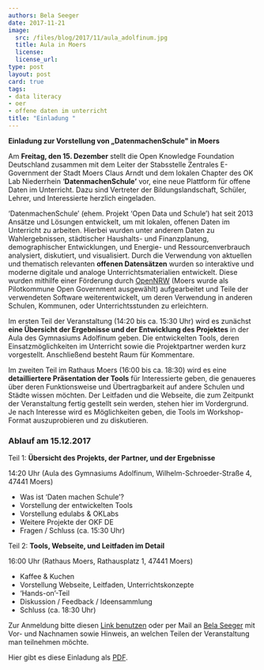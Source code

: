 ```yaml
---
authors: Bela Seeger
date: 2017-11-21
image:
  src: /files/blog/2017/11/aula_adolfinum.jpg
  title: Aula in Moers 
  license: 
  license_url: 
type: post
layout: post
card: true
tags:
- data literacy
- oer
- offene daten im unterricht
title: "Einladung "
---
```


**Einladung zur Vorstellung von „DatenmachenSchule" in Moers**

Am **Freitag, den 15. Dezember** stellt die Open Knowledge Foundation Deutschland zusammen mit dem Leiter der Stabsstelle Zentrales E-Government der Stadt Moers Claus Arndt und dem lokalen Chapter des OK Lab Niederrhein ‘**DatenmachenSchule’** vor, eine neue Plattform für offene Daten im Unterricht. Dazu sind Vertreter der Bildungslandschaft, Schüler, Lehrer, und Interessierte herzlich eingeladen. 

‘DatenmachenSchule’ (ehem. Projekt ‘Open Data und Schule’) hat seit 2013 Ansätze und Lösungen entwickelt, um mit lokalen, offenen Daten im Unterricht zu arbeiten. Hierbei wurden unter anderem Daten zu Wahlergebnissen, städtischer Haushalts- und Finanzplanung, demographischer Entwicklungen, und Energie- und Ressourcenverbrauch analysiert, diskutiert, und visualisiert. Durch die Verwendung von aktuellen und thematisch relevanten **offenen Datensätzen** wurden so interaktive und moderne digitale und analoge Unterrichtsmaterialien entwickelt. Diese wurden mithilfe einer Förderung durch [OpenNRW](https://open.nrw/) (Moers wurde als Pilotkommune Open Government ausgewählt) aufgearbeitet und Teile der verwendeten Software weiterentwickelt, um deren Verwendung in anderen Schulen, Kommunen, oder Unterrichtsstunden zu erleichtern. 

Im ersten Teil der Veranstaltung (14:20 bis ca. 15:30 Uhr) wird es zunächst **eine Übersicht der Ergebnisse und der Entwicklung des Projektes** in der Aula des Gymnasiums Adolfinum geben. Die entwickelten Tools, deren Einsatzmöglichkeiten im Unterricht sowie die Projektpartner werden kurz vorgestellt. Anschließend besteht Raum für Kommentare.

Im zweiten Teil im Rathaus Moers (16:00 bis ca. 18:30) wird es eine **detailliertere Präsentation der Tools** für Interessierte geben, die genaueres über deren Funktionsweise und Übertragbarkeit auf andere Schulen und Städte wissen möchten. Der Leitfaden und die Webseite, die zum Zeitpunkt der Veranstaltung fertig gestellt sein werden, stehen hier im Vordergrund. Je nach Interesse wird es Möglichkeiten geben, die Tools im Workshop-Format auszuprobieren und zu diskutieren.

### Ablauf am 15.12.2017

Teil 1: **Übersicht des Projekts, der Partner, und der Ergebnisse**

14:20 Uhr (Aula des Gymnasiums Adolfinum, Wilhelm-Schroeder-Straße 4, 47441 Moers) 
* Was ist ‘Daten machen Schule’?
* Vorstellung der entwickelten Tools 
* Vorstellung edulabs & OKLabs
* Weitere Projekte der OKF DE
* Fragen / Schluss (ca. 15:30 Uhr)

Teil 2: **Tools, Webseite, und Leitfaden im Detail**

16:00 Uhr (Rathaus Moers, Rathausplatz 1, 47441 Moers) 
* Kaffee & Kuchen 
* Vorstellung Webseite, Leitfaden, Unterrichtskonzepte
* ‘Hands-on’-Teil
* Diskussion / Feedback / Ideensammlung 
* Schluss (ca. 18:30 Uhr)

Zur Anmeldung bitte diesen [Link benutzen](https://goo.gl/forms/0h0wEcJnkkn3W4NE3) oder per Mail an [Bela Seeger](mailto:bela.seeger@okfn.de) mit Vor- und Nachnamen sowie Hinweis, an welchen Teilen der Veranstaltung man teilnehmen möchte. 

Hier gibt es diese Einladung als [PDF](/files/blog/2017/11/DatenmachenSchule-Einladung.pdf).